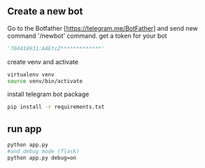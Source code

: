 
## Create a new bot

Go to the Botfather [https://telegram.me/BotFather] and send new command '/newbot' command.
get a token for your bot

```python
'704418931:AAEtcZ*************'
```

create venv and activate
```bash
virtualenv venv
source venv/bin/activate

```
install telegram bot package

```bash
pip install -r requirements.txt
```
## run app
```bash
python app.py
#and debug mode (flask)
python app.py debug=on
```
